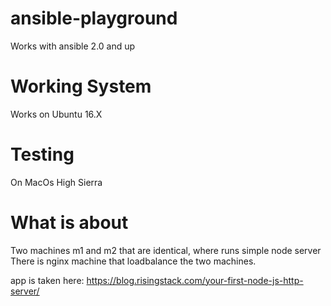 # ansible-playground
Works with ansible 2.0 and up

# Working System
Works on Ubuntu 16.X


# Testing
On MacOs High Sierra

# What is about
Two machines m1 and m2 that are identical, where runs simple node server
There is nginx machine that loadbalance the two machines.

app is taken here: https://blog.risingstack.com/your-first-node-js-http-server/